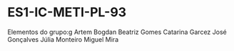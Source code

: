 # ES1-IC-METI-PL-93

Elementos do grupo:g
Artem Bogdan 
Beatriz Gomes 
Catarina Garcez 
José Gonçalves
Júlia Monteiro 
Miguel Mira

